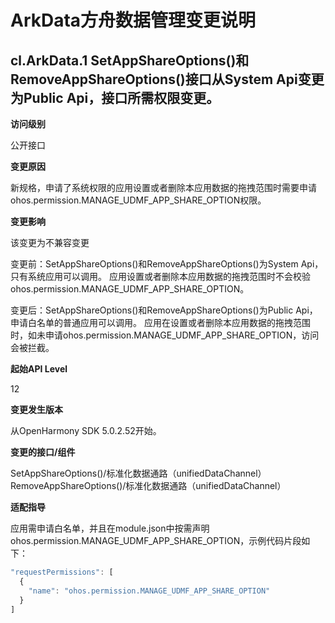 # ArkData方舟数据管理变更说明

## cl.ArkData.1 SetAppShareOptions()和RemoveAppShareOptions()接口从System Api变更为Public Api，接口所需权限变更。

**访问级别**

公开接口

**变更原因**

新规格，申请了系统权限的应用设置或者删除本应用数据的拖拽范围时需要申请ohos.permission.MANAGE_UDMF_APP_SHARE_OPTION权限。

**变更影响**

该变更为不兼容变更

变更前：SetAppShareOptions()和RemoveAppShareOptions()为System Api，只有系统应用可以调用。
        应用设置或者删除本应用数据的拖拽范围时不会校验ohos.permission.MANAGE_UDMF_APP_SHARE_OPTION。

变更后：SetAppShareOptions()和RemoveAppShareOptions()为Public Api，申请白名单的普通应用可以调用。
        应用在设置或者删除本应用数据的拖拽范围时，如未申请ohos.permission.MANAGE_UDMF_APP_SHARE_OPTION，访问会被拦截。

**起始API Level** 

12

**变更发生版本**

从OpenHarmony SDK 5.0.2.52开始。

**变更的接口/组件**

SetAppShareOptions()/标准化数据通路（unifiedDataChannel）
RemoveAppShareOptions()/标准化数据通路（unifiedDataChannel）

**适配指导**

应用需申请白名单，并且在module.json中按需声明ohos.permission.MANAGE_UDMF_APP_SHARE_OPTION，示例代码片段如下：
```ts
"requestPermissions": [
  {
    "name": "ohos.permission.MANAGE_UDMF_APP_SHARE_OPTION"
  }
]
```